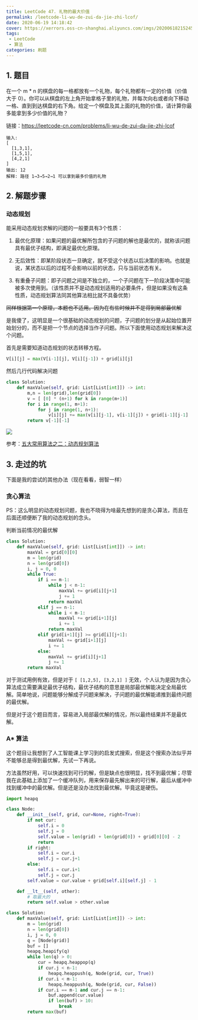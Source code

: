 ```yaml
---
title: LeetCode 47. 礼物的最大价值
permalink: /leetcode-li-wu-de-zui-da-jie-zhi-lcof/
date: 2020-06-19 14:18:42
cover: https://xerrors.oss-cn-shanghai.aliyuncs.com/imgs/20200618215245.png
tags: 
 - LeetCode
 - 算法
categories: 刷题
---
```


## 1. 题目

在一个 m * n 的棋盘的每一格都放有一个礼物，每个礼物都有一定的价值（价值大于 0）。你可以从棋盘的左上角开始拿格子里的礼物，并每次向右或者向下移动一格、直到到达棋盘的右下角。给定一个棋盘及其上面的礼物的价值，请计算你最多能拿到多少价值的礼物？

链接：https://leetcode-cn.com/problems/li-wu-de-zui-da-jie-zhi-lcof

```
输入: 
[
  [1,3,1],
  [1,5,1],
  [4,2,1]
]
输出: 12
解释: 路径 1→3→5→2→1 可以拿到最多价值的礼物
```

<!-- more -->

## 2. 解题步骤

### 动态规划

能采用动态规划求解的问题的一般要具有3个性质：

1. 最优化原理：如果问题的最优解所包含的子问题的解也是最优的，就称该问题具有最优子结构，即满足最优化原理。

2. 无后效性：即某阶段状态一旦确定，就不受这个状态以后决策的影响。也就是说，某状态以后的过程不会影响以前的状态，只与当前状态有关。

3. 有重叠子问题：即子问题之间是不独立的，一个子问题在下一阶段决策中可能被多次使用到。（该性质并不是动态规划适用的必要条件，但是如果没有这条性质，动态规划算法同其他算法相比就不具备优势）

~~同样根据第一个原理，本题也不适用。因为在有些时候并不是得到局部最优解~~

是我傻了，这明显是一个很基础的动态规划的问题，子问题的划分是从起始位置开始划分的，而不是把一个节点的选择当作子问题。所以下面使用动态规划来解决这个问题。

首先是需要知道动态规划的状态转移方程。

```python
V[i][j] = max(V[i-1][j], V[i][j-1]) + grid[i][j]
```

然后几行代码解决问题

```python
class Solution:
    def maxValue(self, grid: List[List[int]]) -> int:
        m,n = len(grid),len(grid[0])
        v = [ [0] * (n+1) for k in range(m+1)]
        for i in range(1, m+1):
            for j in range(1, n+1):
                v[i][j] += max(v[i][j-1], v[i-1][j]) + grid[i-1][j-1]
        return v[-1][-1]
```

![](https://xerrors.oss-cn-shanghai.aliyuncs.com/imgs/20200619141810.png)

参考：[五大常用算法之二：动态规划算法](https://www.cnblogs.com/steven_oyj/archive/2010/05/22/1741374.html)

## 3. 走过的坑

下面是我的尝试的其他办法（现在看看，弱智一样）

###  贪心算法

PS：这么明显的动态规划问题，我也不晓得为啥最先想到的是贪心算法，而且在后面还顺便断了我的动态规划的念头。

判断当前情况的最优解

```python
class Solution:
    def maxValue(self, grid: List[List[int]]) -> int:
        maxVal = grid[0][0]
        m = len(grid)
        n = len(grid[0])
        i, j = 0, 0
        while True:
            if i == m-1:
                while j < n-1:
                    maxVal += grid[i][j+1]
                    j += 1
                return maxVal
            elif j == n-1:
                while i < m-1:
                    maxVal += grid[i+1][j]
                    i += 1
                return maxVal
            elif grid[i+1][j] >= grid[i][j+1]:
                maxVal += grid[i+1][j]
                i += 1
            else:
                maxVal += grid[i][j+1]
                j += 1
        return maxVal
```

对于测试用例有效，但是对于 `[ [1,2,5], [3,2,1] ]` 无效，个人认为是因为贪心算法成立需要满足最优子结构，最优子结构的意思是局部最优解能决定全局最优解。简单地说，问题能够分解成子问题来解决，子问题的最优解能递推到最终问题的最优解。

但是对于这个题目而言，容易进入局部最优解的情况，所以最终结果并不是最优解。

### A* 算法

这个题目让我想到了人工智能课上学习到的启发式搜索，但是这个搜索办法似乎并不能够总是得到最优解，先试一下再说。

方法虽然好用，可以快速找到可行的解，但是缺点也很明显，找不到最优解；尽管我在此基础上添加了一个缓冲队列，用来保存最先解出来的可行解，最后从缓冲中找到缓冲中的最优解。但是还是没办法找到最优解。毕竟这是硬伤。

```python
import heapq

class Node:
    def __init__(self, grid, cur=None, right=True):
        if not cur:
            self.i = 0
            self.j = 0
            self.value = len(grid) + len(grid[0]) + grid[0][0] - 2
            return
        if right:
            self.i = cur.i
            self.j = cur.j+1
        else:
            self.i = cur.i+1
            self.j = cur.j
        self.value = cur.value + grid[self.i][self.j] - 1

    def __lt__(self, other):
        # 取最大的
        return self.value > other.value

class Solution:
    def maxValue(self, grid: List[List[int]]) -> int:
        m = len(grid)
        n = len(grid[0])
        i, j = 0, 0
        q = [Node(grid)]
        buf = []
        heapq.heapify(q)
        while len(q) > 0:
            cur = heapq.heappop(q)
            if cur.j < n-1:
                heapq.heappush(q, Node(grid, cur, True))
            if cur.i < m-1:
                heapq.heappush(q, Node(grid, cur, False))
            if cur.i == m-1 and cur.j == n-1:
                buf.append(cur.value)
                if len(buf) > 10:
                    break
        return max(buf)
```